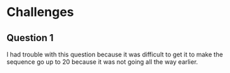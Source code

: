 <h1>Challenges</h1>

<h2>Question 1</h2>
I had trouble with this question because it was difficult to get it to make the sequence go up to 20 because it was not going all the way earlier.
